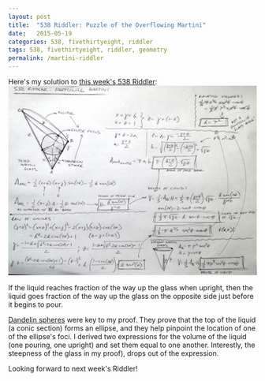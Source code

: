```yaml
---
layout: post
title:  "538 Riddler: Puzzle of the Overflowing Martini"
date:   2015-05-19
categories: 538, fivethirtyeight, riddler
tags: 538, fivethirtyeight, riddler, geometry
permalink: /martini-riddler
---
```


Here's my solution to [this week's 538 Riddler](http://fivethirtyeight.com/features/can-you-solve-the-puzzle-of-the-overflowing-martini-glass/):
[<img src="/img/martini-riddler.jpg" width="885x">](/img/martini-riddler.jpg)

If the liquid reaches <span class="inline-equation" data-expr="p"></span> fraction of the way up the glass when upright, then the liquid goes <span class="inline-equation" data-expr="p^2"></span> fraction of the way up the glass on the opposite side just before it begins to pour.  

[Dandelin spheres](https://en.wikipedia.org/wiki/Dandelin_spheres) were key to my proof. They prove that the top of the liquid (a conic section) forms an ellipse, and they help pinpoint the location of one of the ellipse's foci.  I derived two expressions for the volume of the liquid (one pouring, one upright) and set them equal to one another.  Interestly, the steepness of the glass <span class="inline-equation" data-expr="\theta"></span> in my proof), drops out of the expression.  

Looking forward to next week's Riddler!
